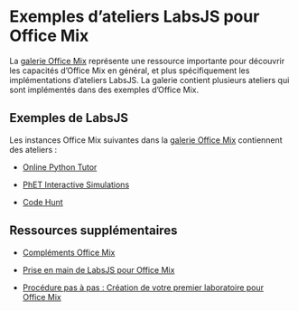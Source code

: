 
# <a name="labsjs-labs-for-office-mix-examples"></a>Exemples d’ateliers LabsJS pour Office Mix



La [galerie Office Mix](https://mix.office.com/Gallery) représente une ressource importante pour découvrir les capacités d’Office Mix en général, et plus spécifiquement les implémentations d’ateliers LabsJS. La galerie contient plusieurs ateliers qui sont implémentés dans des exemples d’Office Mix.

## <a name="explore-the-labsjs-examples"></a>Exemples de LabsJS

Les instances Office Mix suivantes dans la [galerie Office Mix](https://mix.office.com/Gallery) contiennent des ateliers :


- [Online Python Tutor](https://mix.office.com/watch/1tkuqw9i7m4jr)
    
- [PhET Interactive Simulations](https://mix.office.com/watch/obibkt80fj52)
    
- [Code Hunt](https://mix.office.com/watch/q4tnp5au9mbo)
    

## <a name="additional-resources"></a>Ressources supplémentaires



- [Compléments Office Mix](../../powerpoint/office-mix/office-mix-add-ins.md)
    
- [Prise en main de LabsJS pour Office Mix](../../powerpoint/office-mix/get-started-with-labsjs-for-office-mix.md)
    
- [Procédure pas à pas : Création de votre premier laboratoire pour Office Mix](../../powerpoint/office-mix/creating-your-first-lab-for-office-mix.md)
    

